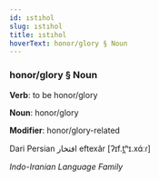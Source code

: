 ```yaml
---
id: ıstıhol
slug: ıstıhol
title: ıstıhol
hoverText: honor/glory § Noun
---
```


### honor/glory § Noun

**Verb**: to be honor/glory

**Noun**: honor/glory

**Modifier**: honor/glory-related

Dari Persian افتخار eftexâr [ʔɪf.t̪ʰɪ.xɑ́ːɾ]

*Indo-Iranian Language Family*